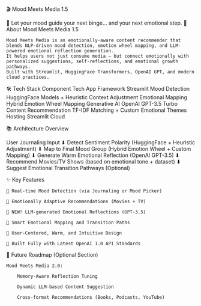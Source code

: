 
🎬 Mood Meets Media 1.5

🌿 Let your mood guide your next binge… and your next emotional step.
📖 About Mood Meets Media 1.5

    Mood Meets Media is an emotionally-aware content recommender that blends NLP-driven mood detection, emotion wheel mapping, and LLM-powered emotional reflection generation.
    It helps users not just consume media — but connect emotionally with personalized suggestions, self-reflections, and emotional growth pathways.
    Built with Streamlit, HuggingFace Transformers, OpenAI GPT, and modern cloud practices.

🛠 Tech Stack
Component	Tech
App Framework	Streamlit
Mood Detection	HuggingFace Models + Heuristic Context Adjustment
Emotional Mapping	Hybrid Emotion Wheel Mapping
Generative AI	OpenAI GPT-3.5 Turbo
Content Recommendation	TF-IDF Matching + Custom Emotional Themes
Hosting	Streamlit Cloud

📚 Architecture Overview

User Journaling Input
         ⬇
Detect Sentiment Polarity (HuggingFace + Heuristic Adjustment)
         ⬇
Map to Final Mood Group (Hybrid Emotion Wheel + Custom Mapping)
         ⬇
Generate Warm Emotional Reflection (OpenAI GPT-3.5)
         ⬇
Recommend Movies/TV Shows (based on emotional tone + dataset)
         ⬇
Suggest Emotional Transition Pathways (Optional)

✨ Key Features

    🎯 Real-time Mood Detection (via Journaling or Mood Picker)

    🎯 Emotionally Adaptive Recommendations (Movies + TV)

    🎯 NEW! LLM-generated Emotional Reflections (GPT-3.5)

    🎯 Smart Emotional Mapping and Transition Paths

    🎯 User-Centered, Warm, and Intuitive Design

    🎯 Built Fully with Latest OpenAI 1.0 API Standards

🚀 Future Roadmap (Optional Section)

    Mood Meets Media 2.0:

        Memory-Aware Reflection Tuning

        Dynamic LLM-based Content Suggestion

        Cross-format Recommendations (Books, Podcasts, YouTube)
